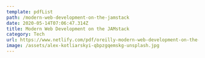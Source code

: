 ```yaml
---
template: pdfList
path: /modern-web-development-on-the-jamstack
date: 2020-05-14T07:06:47.314Z
title: Modern Web Development on the JAMstack
category: Tech
url: https://www.netlify.com/pdf/oreilly-modern-web-development-on-the-jamstack.pdf
image: /assets/alex-kotliarskyi-qbpzgqemskg-unsplash.jpg
---
```

